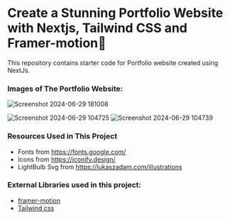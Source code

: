 # Create a Stunning Portfolio Website with Nextjs, Tailwind CSS and Framer-motion🌟
This repository contains starter code for Portfolio website created using NextJs. <br />
### Images of The Portfolio Website:
![Screenshot 2024-06-29 181008](https://github.com/UnnatiVe/Prasunet_WD_02/assets/139119672/ead11ba6-5d57-40e1-b28b-9c9944741976)

![Screenshot 2024-06-29 104725](https://github.com/UnnatiVe/Prasunet_WD_02/assets/139119672/d47cd6b5-f95d-4af8-8b20-4e0837bdccb2) ![Screenshot 2024-06-29 104739](https://github.com/UnnatiVe/Prasunet_WD_02/assets/139119672/daf4e8e6-b502-4d2c-a527-a6fbe892ee95)



### Resources Used in This Project

- Fonts from https://fonts.google.com/ <br />
- Icons from https://iconify.design/ <br />
- LightBulb Svg from https://lukaszadam.com/illustrations <br />

### External Libraries used in this project:

- [framer-motion](https://www.framer.com/motion/) <br />
- [Tailwind css](https://tailwindcss.com/) <br />

